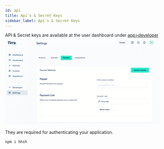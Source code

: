 ```yaml
---
id: api
title: Api's & Secret Keys
sidebar_label: Api's & Secret Keys
---
```

API & Secret keys are available at the user dashboard
under [app>developer](tirra.me/app/developer)
![Developer Tab](../static/img/pp.png)

They are required for authenticating your application.

```shell
npm i hhsh
```